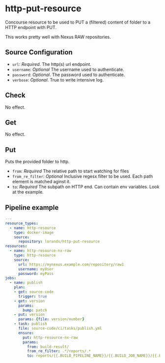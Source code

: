# http-put-resource

Concourse resource to be used to PUT a (filtered) content of folder to a HTTP endpoint with PUT.

This works pretty well with Nexus RAW repositories.


## Source Configuration

* `url`: *Required*. The http(s) url endpoint.
* `username`: *Optional* The username used to authenticate.
* `password`: *Optional*. The password used to authenticate.
* `verbose`: *Optional*. True to write intensive log.

## Check

No effect.

## Get

No effect.

## Put

Puts the provided folder to http. 

* `from`: *Required* The relative path to start watching for files
* `from_re_filter`: *Optional* Inclusive regesx filter to be used. Each path element is matched aginst it.
* `to`: *Required* The subpath on HTTP end. Can contain env variables. Look at the example.

## Pipeline example

```yaml
---
resource_types:
  - name: http-resource
    type: docker-image
    source:
      repository: lorands/http-put-resource
resources:
  - name: http-resource-nx-raw
    type: http-resource
    source:
      url: https://mynexus.example.com/repository/raw1
      username: myUser
      password: myPass
jobs:
  - name: publish
    plan:
    - get: source-code
      trigger: true
    - get: version
      params:
        bump: patch
    - put: version
      params: {file: version/number}
    - task: publish
      file: source-code/ci/tasks/publish.yml
      ensure:
        put: http-resource-nx-raw
        params:
          from: build-result/
          from_re_filter: .*/reports/.*
          to: reports/{{.BUILD_PIPELINE_NAME}}/{{.BUILD_JOB_NAME}}/{{.BUILD_NAME}}
```



